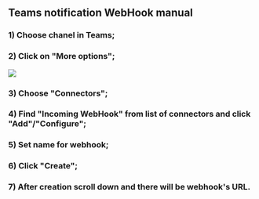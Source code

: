 ## Teams notification WebHook manual

### 1) Choose chanel in Teams;
### 2) Click on "More options";
![](screnshots/1-man-web-hook.png)
### 3) Choose "Connectors";
### 4) Find "Incoming WebHook" from list of connectors and click "Add"/"Configure";
### 5) Set name for webhook;
### 6) Click "Create";
### 7) After creation scroll down and there will be webhook's URL.
